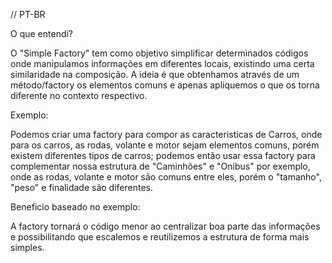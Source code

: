 // PT-BR

O que entendi?

O "Simple Factory" tem como objetivo simplificar determinados códigos onde manipulamos informações em diferentes locais, existindo uma certa similaridade na composição. A ideia é que obtenhamos através de um método/factory os elementos comuns e apenas apliquemos o que os torna diferente no contexto respectivo.

Exemplo:

Podemos criar uma factory para compor as caracteristicas de Carros, onde para os carros, as rodas, volante e motor sejam elementos comuns, porém existem diferentes tipos de carros; podemos então usar essa factory para complementar nossa estrutura de "Caminhões" e "Onibus" por exemplo, onde as rodas, volante e motor são comuns entre eles, porém o "tamanho", "peso" e finalidade são diferentes.

Beneficio baseado no exemplo:

A factory tornará o código menor ao centralizar boa parte das informações e possibilitando que escalemos e reutilizemos a estrutura de forma mais simples.